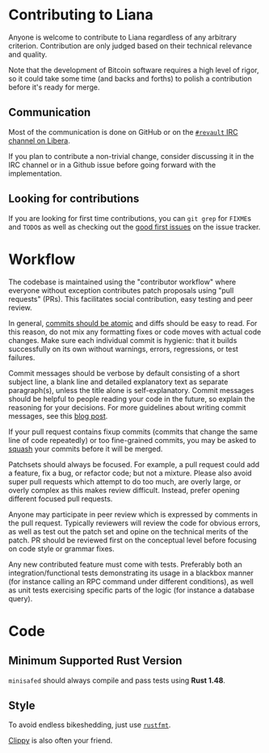 # Contributing to Liana

Anyone is welcome to contribute to Liana regardless of any arbitrary criterion. Contribution are
only judged based on their technical relevance and quality.

Note that the development of Bitcoin software requires a high level of rigor, so it could take some
time (and backs and forths) to polish a contribution before it's ready for merge.


## Communication

Most of the communication is done on GitHub or on the [`#revault` IRC channel on
Libera](https://web.libera.chat/?channels=#revault).

If you plan to contribute a non-trivial change, consider discussing it in the IRC channel or in a
Github issue before going forward with the implementation.


## Looking for contributions

If you are looking for first time contributions, you can `git grep` for `FIXME`s and `TODO`s
as well as checking out the [good first issues](https://github.com/revault/liana/issues?q=is%3Aissue+is%3Aopen+label%3A%22good+first+issue%22)
on the issue tracker.


# Workflow

The codebase is maintained using the "contributor workflow" where everyone
without exception contributes patch proposals using "pull requests" (PRs). This
facilitates social contribution, easy testing and peer review.

In general, [commits should be atomic](https://en.wikipedia.org/wiki/Atomic_commit#Atomic_commit_convention)
and diffs should be easy to read. For this reason, do not mix any formatting
fixes or code moves with actual code changes.
Make sure each individual commit is hygienic: that it builds successfully
on its own without warnings, errors, regressions, or test failures.

Commit messages should be verbose by default consisting of a short subject line,
a blank line and detailed explanatory text as separate paragraph(s), unless the
title alone is self-explanatory. Commit messages should be helpful to people
reading your code in the future, so explain the reasoning for your decisions. For
more guidelines about writing commit messages, see this [blog post](https://cbea.ms/git-commit/).

If your pull request contains fixup commits (commits that change the same line of code repeatedly) or too fine-grained
commits, you may be asked to [squash](https://git-scm.com/docs/git-rebase#_interactive_mode) your commits
before it will be merged.

Patchsets should always be focused. For example, a pull request could add a
feature, fix a bug, or refactor code; but not a mixture. Please also avoid super
pull requests which attempt to do too much, are overly large, or overly complex
as this makes review difficult. Instead, prefer opening different focused pull requests.

Anyone may participate in peer review which is expressed by comments in the pull
request. Typically reviewers will review the code for obvious errors, as well as
test out the patch set and opine on the technical merits of the patch. PR should
be reviewed first on the conceptual level before focusing on code style or grammar
fixes.

Any new contributed feature must come with tests. Preferably both an integration/functional tests
demonstrating its usage in a blackbox manner (for instance calling an RPC command under different
conditions), as well as unit tests exercising specific parts of the logic (for instance a database
query).


# Code

## Minimum Supported Rust Version

`minisafed` should always compile and pass tests using **Rust 1.48**.

## Style

To avoid endless bikeshedding, just use [`rustfmt`](https://github.com/rust-lang/rustfmt).

[Clippy](https://github.com/rust-lang/rust-clippy) is also often your friend.
